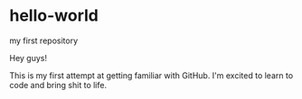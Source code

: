 # hello-world
my first repository

Hey guys!

This is my first attempt at getting familiar with GitHub.
I'm excited to learn to code and bring shit to life.
